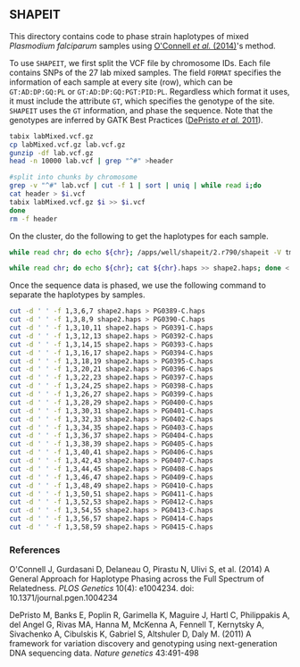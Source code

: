 ## SHAPEIT

This directory contains code to phase strain haplotypes of mixed *Plasmodium falciparum* samples using [O'Connell *et al.* (2014)](#shapit)'s method.

To use `SHAPEIT`, we first split the VCF file by chromosome IDs. Each file contains SNPs of the 27 lab mixed samples. The field `FORMAT` specifies the information of each sample at every site (row), which can be `GT:AD:DP:GQ:PL` or `GT:AD:DP:GQ:PGT:PID:PL`. Regardless which format it uses, it must include the attribute `GT`, which specifies the genotype of the site. `SHAPEIT` uses the `GT` information, and phase the sequence. Note that the genotypes are inferred by GATK Best Practices ([DePristo *et al.* 2011](#gatk)).

```bash
tabix labMixed.vcf.gz
cp labMixed.vcf.gz lab.vcf.gz
gunzip -df lab.vcf.gz
head -n 10000 lab.vcf | grep "^#" >header

#split into chunks by chromosome
grep -v "^#" lab.vcf | cut -f 1 | sort | uniq | while read i;do
cat header > $i.vcf
tabix labMixed.vcf.gz $i >> $i.vcf
done
rm -f header
```

On the cluster, do the following to get the haplotypes for each sample.

```bash
while read chr; do echo ${chr}; /apps/well/shapeit/2.r790/shapeit -V tmp/${chr}.vcf -O tmp/${chr}; done < chromID

while read chr; do echo ${chr}; cat ${chr}.haps >> shape2.haps; done < chromID
```
Once the sequence data is phased, we use the following command to separate the haplotypes by samples.

```bash
cut -d ' ' -f 1,3,6,7 shape2.haps > PG0389-C.haps
cut -d ' ' -f 1,3,8,9 shape2.haps > PG0390-C.haps
cut -d ' ' -f 1,3,10,11 shape2.haps > PG0391-C.haps
cut -d ' ' -f 1,3,12,13 shape2.haps > PG0392-C.haps
cut -d ' ' -f 1,3,14,15 shape2.haps > PG0393-C.haps
cut -d ' ' -f 1,3,16,17 shape2.haps > PG0394-C.haps
cut -d ' ' -f 1,3,18,19 shape2.haps > PG0395-C.haps
cut -d ' ' -f 1,3,20,21 shape2.haps > PG0396-C.haps
cut -d ' ' -f 1,3,22,23 shape2.haps > PG0397-C.haps
cut -d ' ' -f 1,3,24,25 shape2.haps > PG0398-C.haps
cut -d ' ' -f 1,3,26,27 shape2.haps > PG0399-C.haps
cut -d ' ' -f 1,3,28,29 shape2.haps > PG0400-C.haps
cut -d ' ' -f 1,3,30,31 shape2.haps > PG0401-C.haps
cut -d ' ' -f 1,3,32,33 shape2.haps > PG0402-C.haps
cut -d ' ' -f 1,3,34,35 shape2.haps > PG0403-C.haps
cut -d ' ' -f 1,3,36,37 shape2.haps > PG0404-C.haps
cut -d ' ' -f 1,3,38,39 shape2.haps > PG0405-C.haps
cut -d ' ' -f 1,3,40,41 shape2.haps > PG0406-C.haps
cut -d ' ' -f 1,3,42,43 shape2.haps > PG0407-C.haps
cut -d ' ' -f 1,3,44,45 shape2.haps > PG0408-C.haps
cut -d ' ' -f 1,3,46,47 shape2.haps > PG0409-C.haps
cut -d ' ' -f 1,3,48,49 shape2.haps > PG0410-C.haps
cut -d ' ' -f 1,3,50,51 shape2.haps > PG0411-C.haps
cut -d ' ' -f 1,3,52,53 shape2.haps > PG0412-C.haps
cut -d ' ' -f 1,3,54,55 shape2.haps > PG0413-C.haps
cut -d ' ' -f 1,3,56,57 shape2.haps > PG0414-C.haps
cut -d ' ' -f 1,3,58,59 shape2.haps > PG0415-C.haps
```

### References
O'Connell J, Gurdasani D, Delaneau O, Pirastu N, Ulivi S, et al. (2014) A General Approach for Haplotype Phasing across the Full Spectrum of Relatedness. *PLOS Genetics* 10(4): e1004234. doi: 10.1371/journal.pgen.1004234 <a name="shapit"></a>

DePristo M, Banks E, Poplin R, Garimella K, Maguire J, Hartl C, Philippakis A, del Angel G, Rivas MA, Hanna M, McKenna A, Fennell T, Kernytsky A, Sivachenko A, Cibulskis K, Gabriel S, Altshuler D, Daly M. (2011) A framework for variation discovery and genotyping using next-generation DNA sequencing data. *Nature genetics* 43:491-498 <a name="gatk"></a>

